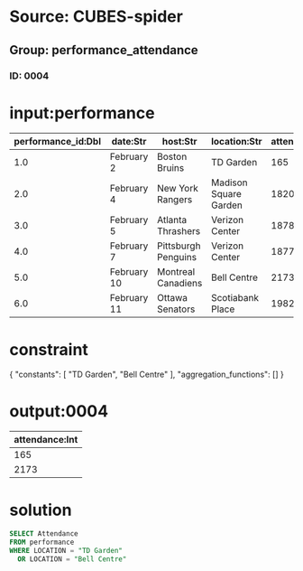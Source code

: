 # Source: CUBES-spider
## Group: performance_attendance
### ID: 0004

# input:performance

| performance_id:Dbl | date:Str | host:Str | location:Str | attendance:Int |
|---|---|---|---|---|
| 1.0 | February 2 | Boston Bruins | TD Garden | 165 |
| 2.0 | February 4 | New York Rangers | Madison Square Garden | 1820 |
| 3.0 | February 5 | Atlanta Thrashers | Verizon Center | 1878 |
| 4.0 | February 7 | Pittsburgh Penguins | Verizon Center | 1877 |
| 5.0 | February 10 | Montreal Canadiens | Bell Centre | 2173 |
| 6.0 | February 11 | Ottawa Senators | Scotiabank Place | 1982 |

# constraint

{
  "constants": [
    "TD Garden",
    "Bell Centre"
  ],
  "aggregation_functions": []
}

# output:0004

| attendance:Int |
|---|
| 165 |
| 2173 |

# solution

```sql
SELECT Attendance
FROM performance
WHERE LOCATION = "TD Garden"
  OR LOCATION = "Bell Centre"
```
